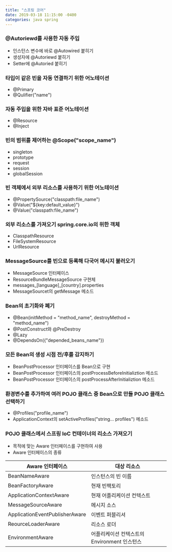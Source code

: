 ```yaml
---
title: "스프링 코어"
date: 2019-03-18 11:15:00 -0400
categories: java spring
---
```


### @Autoriewd를 사용한 자동 주입
- 인스턴스 변수에 바로 @Autowired 붙히기
- 생성자에 @Autoriewd 붙히기
- Setter에 @Autoried 붙히기


### 타입이 같은 빈을 자동 연결하기 위한 어노테이션
- @Primary
- @Qulifier("name")


### 자동 주입을 위한 자바 표준 어노테이션
- @Resource
- @Inject


### 빈의 범위를 제어하는 @Scope("scope_name")
- singleton
- prototype
- request
- session
- globalSession


### 빈 객체에서 외부 리소스를 사용하기 위한 어노테이션
- @PropertySource("classpath:file_name")
- @Value("${key:default_value}")
- @Value("classpath:file_name")


### 외부 리소스를 가져오기 spring.core.io의 위한 객체
- ClasspathResource
- FileSystemResource
- UrlResource


### MessageSource를 빈으로 등록해 다국어 메시지 불러오기
- MessageSource 인터페이스
- ResourceBundleMessageSource 구현체
- messages_[language]_[country].properties
- MessageSourcet의 getMessage 메소드


### Bean의 초기화와 폐기
- @Bean(initMethod = "method_name", destroyMethod = "method_name")
- @PostConstruct와 @PreDestroy
- @Lazy
- @DependsOn({"depended_beans_name"})


### 모든 Bean의 생성 시점 전/후를 감지하기
- BeanPostProcessor 인터페이스를 Bean으로 구현
- BeanPostProcessor 인터페이스의 postProcessBeforeInitializtion 메소드
- BeanPostProcessor 인터페이스의 postProcessAfterInitializtion 메소드


### 환경변수를 추가하여 여러 POJO 클래스 중 Bean으로 만들 POJO 클래스 선택하기
- @Profiles("profile_name")
- ApplicationContext의 setActiveProfiles("string... profiles") 메소드


### POJO 클래스에서 스프링 IoC 컨테이너의 리소스 가져오기
- 목적에 맞는 Aware 인터페이스를 구현하여 사용
- Aware 인터페이스의 종류


| Aware 인터페이스 | 대상 리소스 |
| ----------- | ---------------- |
| BeanNameAware | 인스턴스의 빈 이름 |
| BeanFactoryAware | 현재 빈팩토리 | 
| ApplicationContextAware | 현재 어플리케이션 컨텍스트 |
| MessageSourceAware | 메시지 소스 |
| ApplicationEventPublisherAware | 이벤트 퍼블리셔 |
| ReourceLoaderAware | 리소스 로더  |
| EnvironmentAware | 어플리케이션 컨텍스트의 Environment 인스턴스   |

